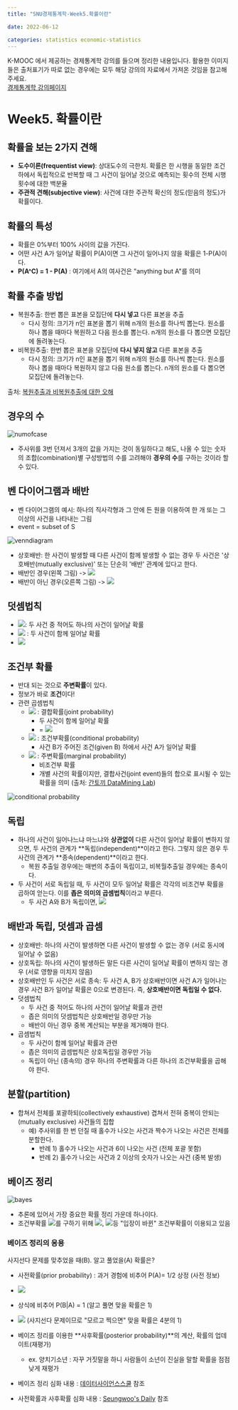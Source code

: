 ```yaml
---
title: "SNU경제통계학-Week5.확률이란"

date: 2022-06-12

categories: statistics economic-statistics
---
```


K-MOOC 에서 제공하는 경제통계학 강의를 들으며 정리한 내용입니다. 활용한 이미지들은 출처표기가 따로 없는 경우에는 모두 해당 강의의 자료에서 가져온 것임을 참고해주세요. <br/>
[경제통계학 강의페이지](http://www.kmooc.kr/courses/course-v1:SNUk+SNU212.204.2k+2021_T2/course/)


# Week5. 확률이란

## 확률을 보는 2가지 견해

- **도수이론(frequentist view)**: 상대도수의 극한치. 확률은 한 시행을 동일한 조건 하에서 독립적으로 반복할 때 그 사건이 일어날 것으로 예측되는 횟수의 전체 시행횟수에 대한 백분율
- **주관적 견해(subjective view)**: 사건에 대한 주관적 확신의 정도(믿음의 정도)가 확률이다.



## 확률의 특성

- 확률은 0%부터 100% 사이의 값을 가진다.
- 어떤 사건 A가 일어날 확률이 P(A)이면 그 사건이 일어나지 않을 확률은 1-P(A)이다.
- **P(A^C) = 1 - P(A)** : 여기에서 A의 여사건은 "anything but A"를 의미



## 확률 추출 방법

- 복원추출: 한번 뽑은 표본을 모집단에 **다시 넣고** 다른 표본을 추출
  - 다시 정의: 크기가 n인 표본을 뽑기 위해 n개의 원소를 하나씩 뽑는다. 원소를 하나 뽑을 때마다 복원하고 다음 원소를 뽑는다. n개의 원소를 다 뽑으면 모집단에 돌려놓는다.
- 비복원추출: 한번 뽑은 표본을 모집단에 **다시 넣지 않고** 다른 표본을 추출
  - 다시 정의: 크기가 n인 표본을 뽑기 위해 n개의 원소를 하나씩 뽑는다. 원소를 하나 뽑을 때마다 복원하지 않고 다음 원소를 뽑는다. n개의 원소를 다 뽑으면 모집단에 돌려놓는다.

출처: [복원추출과 비복원추출에 대한 오해](https://hsm-edu.tistory.com/980)



## 경우의 수

![numofcase](https://imgur.com/4QlDxCs.png)

- 주사위를 3번 던져서 3개의 값을 가지는 것이 동일하다고 해도, 나올 수 있는 숫자의 조합(combination)별 구성방법의 수를 고려해야 **경우의 수**를 구하는 것이라 할 수 있다.



## 벤 다이어그램과 배반

- 벤 다이어그램의 예시: 하나의 직사각형과 그 안에 든 원을 이용하여 한 개 또는 그 이상의 사건을 나타내는 그림
- event = subset of S

![venndiagram](https://imgur.com/IaFOOFO.png)

- 상호배반: 한 사건이 발생할 때 다른 사건이 함께 발생할 수 없는 경우 두 사건은 '상호배반(mutually exclusive)' 또는 단순히 '배반' 관계에 있다고 한다.
- 배반인 경우(왼쪽 그림) -> <img src="https://latex.codecogs.com/gif.latex?\text{ P } {(A\cap B)} = 0 " />
- 배반이 아닌 경우(오른쪽 그림) -> <img src="https://latex.codecogs.com/gif.latex?\text { A } \cup \text { B } = \text {A or B} " />



## 덧셈법칙

-  <img src="https://latex.codecogs.com/gif.latex?\text{ P(A or B) } " />: 두 사건 중 적어도 하나의 사건이 일어날 확률
-  <img src="https://latex.codecogs.com/gif.latex?\text{ P(A and B) } " /> : 두 사건이 함께 일어날 확률
-  <img src="https://latex.codecogs.com/gif.latex?\text{ P(A or B) = P(A) + P(B) - P(A and B) } " />



## 조건부 확률

- 반대 되는 것으로 **주변확률**이 있다.
- 정보가 바로 **조건**이다!
- 관련 곱셈법칙
  - <img src="https://latex.codecogs.com/gif.latex?\text{ P(A and B) } " /> : 결합확률(joint probability)
    - 두 사건이 함께 일어날 확률
    - = <img src="https://latex.codecogs.com/gif.latex?\text{ P(A)}\cdot P(B\mid A) =  \text{ P(B)}\cdot P(A\mid B) " /> 
  - <img src="https://latex.codecogs.com/gif.latex?\text{ P(A}\mid {B)} " /> : 조건부확률(conditional probability)
    - 사건 B가 주어진 조건(given B) 하에서 사건 A가 일어날 확률
  - <img src="https://latex.codecogs.com/gif.latex?\text{ P(A), P(B) } " /> : 주변확률(marginal probability)
    - 비조건부 확률
    - 개별 사건의 확률이지만, 결합사건(joint event)들의 합으로 표시될 수 있는 확률을 의미 (출처: [간토끼 DataMining Lab](https://datalabbit.tistory.com/17))

![conditional probability](https://i.ibb.co/HBnpssW/image.png)



## 독립

- 하나의 사건이 일어나느냐 마느냐와 **상관없이** 다른 사건이 일어날 확률이 변하지 않으면, 두 사건의 관계가 **독립(independent)**이라고 한다. 그렇지 않은 경우 두 사건의 관계가 **종속(dependent)**이라고 한다.
  - 복원 추출일 경우에는 매번의 추출이 독립이고, 비복월추출일 경우에는 종속이다.
- 두 사건이 서로 독립일 때, 두 사건이 모두 일어날 확률은 각각의 비조건부 확률을 곱하여 얻는다. 이를 **좁은 의미의 곱셈법칙**이라고 부른다.
  - 두 사건 A와 B가 독립이면, <img src="https://latex.codecogs.com/gif.latex?\text{ P(A and B) } = \text {P(A)P(B)} " /> 



## 배반과 독립, 덧셈과 곱셈

- 상호배반: 하나의 사건이 발생하면 다른 사건이 발생할 수 없는 경우 (서로 동시에 일어날 수 없음)
- 상호독립: 하나의 사건이 발생하든 말든 다른 사건이 일어날 확률이 변하지 않는 경우 (서로 영향을 미치지 않음)
- 상호배반인 두 사건은 서로 종속: 두 사건 A, B가 상호배반이면 사건 A가 일어나는 경우 사건 B가 일어날 확률은 0으로 변경된다. 즉, **상호배반이면 독립일 수 없다.**
- 덧셈법칙
  - 두 사건 중 적어도 하나의 사건이 일어날 확률과 관련
  - 좁은 의미의 덧셈법칙은 상호배반일 경우만 가능
  - 배반이 아닌 경우 중복 계산되는 부분을 제거해야 한다.
- 곱셈법칙
  - 두 사건이 함께 일어날 확률과 관련
  - 좁은 의미의 곱셈법칙은 상호독립일 경우만 가능
  - 독립이 아닌 (종속의) 경우 하나의 주변확률과 다른 하나의 조건부확률을 곱해야 한다.



## 분할(partition)

- 합쳐서 전체를 포괄하되(collectively exhaustive) 겹쳐서 전혀 중복이 안되는 (mutually exclusive) 사건들의 집합
  - 예) 주사위를 한 번 던질 때 홀수가 나오는 사건과 짝수가 나오는 사건은 전체를 분할한다.
    - 반례 1) 홀수가 나오는 사건과 6이 나오는 사건 (전체 포괄 못함)
    - 반례 2) 홀수가 나오는 사건과 2 이상의 숫자가 나오는 사건 (중복 발생)



## 베이즈 정리

![bayes](https://imgur.com/WSjRUXr.png)

- 추론에 있어서 가장 중요한 확률 정리 가운데 하나이다.
- 조건부확률 <img src="https://latex.codecogs.com/gif.latex?\text{P(A} \mid \text{B)}"/>를 구하기 위해 <img src="https://latex.codecogs.com/gif.latex?\text{ P(B}\mid \text{A)}" />, <img src="https://latex.codecogs.com/gif.latex?\text{ P(B}\mid {A^C)}" />등 "입장이 바뀐" 조건부확률이 이용되고 있음



### 베이즈 정리의 응용

사지선다 문제를 맞추었을 때(B). 알고 풀었을(A) 확률은? <br/>

- 사전확률(prior probability) : 과거 경험에 비추어 P(A)= 1/2 상정 (사전 정보)
- <img src="https://latex.codecogs.com/gif.latex?{P(A^C) = 1-P(A)=1/2}" /> 
- 상식에 비추어 P(B|A) = 1 (알고 풀면 맞을 확률은 1)  <br/>
- <img src="https://latex.codecogs.com/gif.latex?{P(B\mid A^C)=1/4}" /> (사지선다 문제이므로 "모르고 찍으면" 맞을 확률은 4분의 1)
- 베이즈 정리를 이용한 **사후확률(posterior probability)**의 계산, 확률의 업데이트(재평가)
  - ex. 양치기소년 : 자꾸 거짓말을 하니 사람들이 소년이 진실을 말할 확률을 점점 낮게 재평가

- 베이즈 정리 심화 내용 : [데이터사이언스스쿨](https://datascienceschool.net/02%20mathematics/06.06%20%EB%B2%A0%EC%9D%B4%EC%A6%88%20%EC%A0%95%EB%A6%AC.html) 참조
- 사전확률과 사후확률 심화 내용 : [Seungwoo's Daily](https://m.blog.naver.com/PostView.naver?isHttpsRedirect=true&blogId=bsw2428&logNo=221388415015) 참조
